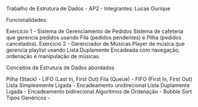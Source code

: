 Trabalho de Estrutura de Dados - AP2 - 
Integrantes: Lucas Ourique

Funcionalidades:

Exercício 1 - Sistema de Gerenciamento de Pedidos
Sistema de cafeteria que gerencia pedidos usando Fila (pedidos pendentes) e Pilha (pedidos cancelados).
Exercício 2 - Gerenciador de Músicas
Player de música que gerencia playlist usando Lista Duplamente Encadeada com navegação, ordenação e manipulação de músicas.


Conceitos de Estrutura de Dados abordados

Pilha (Stack) - LIFO (Last In, First Out)
Fila (Queue) - FIFO (First In, First Out)
Lista Simplesmente Ligada - Encadeamento unidirecional
Lista Duplamente Ligada - Encadeamento bidirecional
Algoritmos de Ordenação - Bubble Sort
Tipos Genéricos - <T>
